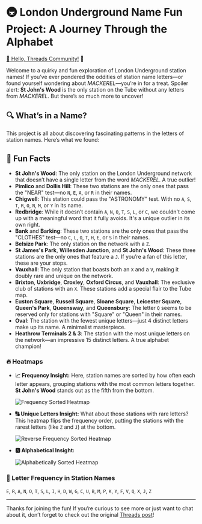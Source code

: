 # 🚇 London Underground Name Fun Project: A Journey Through the Alphabet

[👋 Hello, Threads Community!](https://www.threads.net/@bowlofchalk/post/C-hKosIopxE) 🎉

Welcome to a quirky and fun exploration of London Underground station names! If you’ve ever pondered the oddities of station name letters—or found yourself wondering about *MACKEREL*—you’re in for a treat. Spoiler alert: **St John's Wood** is the only station on the Tube without any letters from *MACKEREL*. But there’s so much more to uncover!

## 🔍 What’s in a Name?

This project is all about discovering fascinating patterns in the letters of station names. Here’s what we found:

## 🎉 Fun Facts

- **St John's Wood**: The only station on the London Underground network that doesn’t have a single letter from the word *MACKEREL*. A true outlier!
- **Pimlico** and **Dollis Hill**: These two stations are the only ones that pass the "NEAR" test—no `N`, `E`, `A`, or `R` in their names.
- **Chigwell**: This station could pass the "ASTRONOMY" test. With no `A`, `S`, `T`, `R`, `O`, `N`, `M`, or `Y` in its name.
- **Redbridge**: While it doesn’t contain `A`, `N`, `O`, `T`, `S`, `L`, or `C`, we couldn't come up with a meaningful word that it fully avoids. It's a unique outlier in its own right.
- **Bank** and **Barking**: These two stations are the only ones that pass the "CLOTHES" test—no `C`, `L`, `O`, `T`, `H`, `E`, or `S` in their names.
- **Belsize Park**: The only station on the network with a `Z`.
- **St James's Park**, **Willesden Junction**, and **St John's Wood**: These three stations are the only ones that feature a `J`. If you’re a fan of this letter, these are your stops.
- **Vauxhall**: The only station that boasts both an `X` and a `V`, making it doubly rare and unique on the network.
- **Brixton**, **Uxbridge**, **Croxley**, **Oxford Circus**, and **Vauxhall**: The exclusive club of stations with an `X`. These stations add a special flair to the Tube map.
- **Euston Square**, **Russell Square**, **Sloane Square**, **Leicester Square**, **Queen's Park**, **Queensway**, and **Queensbury**: The letter `Q` seems to be reserved only for stations with "Square" or "Queen" in their names.
- **Oval**: The station with the fewest unique letters—just 4 distinct letters make up its name. A minimalist masterpiece.
- **Heathrow Terminals 2 & 3**: The station with the most unique letters on the network—an impressive 15 distinct letters. A true alphabet champion!
  
### 🔥 Heatmaps

- **📈 Frequency Insight:**
  Here, station names are sorted by how often each letter appears, grouping stations with the most common letters together. **St John's Wood** stands out as the fifth from the bottom.

  ![Frequency Sorted Heatmap](london_underground_station_heatmap_frequency.png)

- **🔠 Unique Letters Insight:**
  What about those stations with rare letters? This heatmap flips the frequency order, putting the stations with the rarest letters (like `Z` and `J`) at the bottom.

  ![Reverse Frequency Sorted Heatmap](london_underground_station_heatmap_reverse_frequency.png)

- **🅰️ Alphabetical Insight:**

  ![Alphabetically Sorted Heatmap](london_underground_station_heatmap_alphabetical.png)



### 📝 Letter Frequency in Station Names
`E`, `R`, `A`, `N`, `O`, `T`, `S`, `L`, `I`, `H`, `D`, `W`, `G`, `C`, `U`, `B`, `M`, `P`, `K`, `Y`, `F`, `V`, `Q`, `X`, `J`, `Z`

---

Thanks for joining the fun! If you’re curious to see more or just want to chat about it, don’t forget to check out the original [Threads post](https://www.threads.net/@bowlofchalk/post/C-hKosIopxE)!
